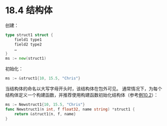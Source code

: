 # 18.4 结构体

创建：

```go
type struct1 struct {
    field1 type1
    field2 type2
    …
}
ms := new(struct1)
```

初始化：

```go
ms := &struct1{10, 15.5, "Chris"}
```

当结构体的命名以大写字母开头时，该结构体在包外可见。
通常情况下，为每个结构体定义一个构建函数，并推荐使用构建函数初始化结构体（参考[例10.2](examples/chapter_10/person.go)）：

```go    
ms := Newstruct1{10, 15.5, "Chris"}
func Newstruct1(n int, f float32, name string) *struct1 {
    return &struct1{n, f, name} 
}
```



